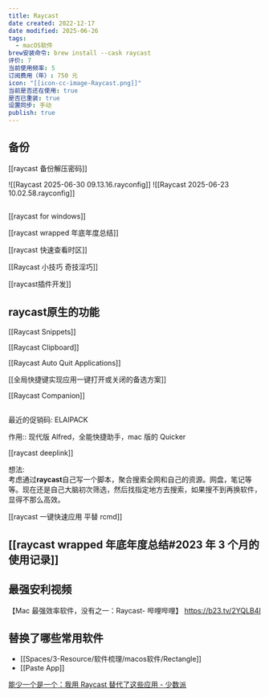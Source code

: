 ```yaml
---
title: Raycast
date created: 2022-12-17
date modified: 2025-06-26
tags:
  - macOS软件
brew安装命令: brew install --cask raycast
评价: 7
当前使用频率: 5
订阅费用（年）: 750 元
icon: "[[icon-cc-image-Raycast.png]]"
当前是否还在使用: true
是否已重装: true
设置同步: 手动
publish: true
---
```

## 备份


[[raycast 备份解压密码]]

![[Raycast 2025-06-30 09.13.16.rayconfig]]
![[Raycast 2025-06-23 10.02.58.rayconfig]]

##
[[raycast for windows]]

[[raycast wrapped 年底年度总结]]

[[raycast 快速查看时区]]

[[Raycast 小技巧 奇技淫巧]]

[[raycast插件开发]]

## raycast原生的功能

[[Raycast Snippets]]

[[Raycast Clipboard]]

[[Raycast Auto Quit Applications]]

[[全局快捷键实现应用一键打开或关闭的备选方案]]

[[Raycast Companion]]

##

最近的促销码: ELAIPACK

作用:: 现代版 Alfred，全能快捷助手，mac 版的 Quicker

[[raycast deeplink]]

想法:  
考虑通过**raycast**自己写一个脚本，聚合搜索全网和自己的资源。网盘，笔记等等。现在还是自己大脑初次筛选，然后找指定地方去搜索，如果搜不到再换软件，显得不那么高效。

[[raycast 一键快速应用 平替 rcmd]]

## [[raycast wrapped 年底年度总结#2023 年 3 个月的使用记录]]

## 最强安利视频

【Mac 最强效率软件，没有之一：Raycast- 哔哩哔哩】 https://b23.tv/2YQLB4I

## 替换了哪些常用软件

- [[Spaces/3-Resource/软件梳理/macos软件/Rectangle]]
- [[Paste App]]

[能少一个是一个：我用 Raycast 替代了这些应用 - 少数派](https://sspai.com/post/72540)
